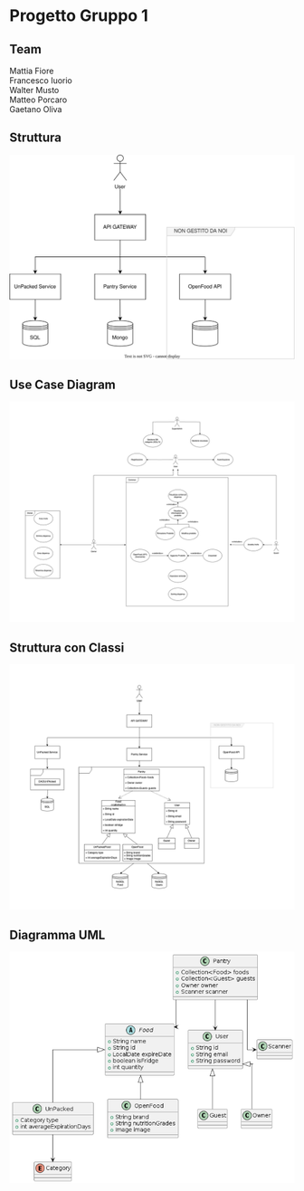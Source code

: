 # Progetto Gruppo 1

## Team
Mattia Fiore <br>
Francesco Iuorio <br>
Walter Musto <br>
Matteo Porcaro <br>
Gaetano Oliva <br>

## Struttura
![Architettura](/images/Struttura.drawio.svg)

## Use Case Diagram
![Use Case Diagram](images/use-case.drawio.png)

## Struttura con Classi
![Struttura con Classi](images/struttura-con-classi.drawio.png)

## Diagramma UML
![Diagramma UML](images/class_diagram.png)

